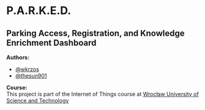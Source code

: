 # P.A.R.K.E.D.

## Parking Access, Registration, and Knowledge Enrichment Dashboard  

**Authors:**  
- [@wkrzos](https://github.com/wkrzos)  
- [@thesun901](https://github.com/thesun901)  

**Course:**  
This project is part of the Internet of Things course at [Wrocław University of Science and Technology](https://pwr.edu.pl/)
